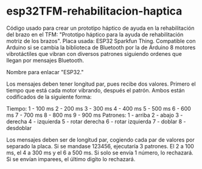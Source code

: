 # esp32TFM-rehabilitacion-haptica
Código usado para crear un prototipo háptico de ayuda en la rehabilitación del brazo en el TFM:
"Prototipo háptico para la ayuda de rehabilitación motriz de los brazos". 
Placa usada:  ESP32 Sparkfun Thing. Compatible con Arduino si se cambia la biblioteca de Bluetooth por la de Arduino 
8 motores vibrotáctiles que vibran con diversos patrones siguiendo ordenes que llegan por mensajes Bluetooth.

Nombre para enlacar "ESP32."

Los mensajes deben tener longitud par, pues recibe dos valores. Primero el tiempo que está cada motor vibrando, después el patrón.
Ambos están codificados de la siguiente forma:

Tiempo: 
  1 - 100 ms
  2 - 200 ms
  3 - 300 ms
  4 - 400 ms
  5 - 500 ms
  6 - 600 ms
  7 - 700 ms
  8 - 800 ms
  9 - 900 ms
Patrones:
  1 - arriba
  2 - abajo
  3 - derecha
  4 - izquierda
  5 - rotar derecha
  6 - rotar izquierda
  7 - doblar
  8 - desdoblar
  
  Los mensajes deben ser de longitud par, cogiendo cada par de valores por separado la placa. Si se mandase 123456, ejecutaría 3 patrones.
  El 2 a 100 ms, el 4 a 300 ms y el 6 a 500 ms. Si solo se envía 1 número, lo rechazará. Si se envían imparees, el último digito lo rechazará.
  
